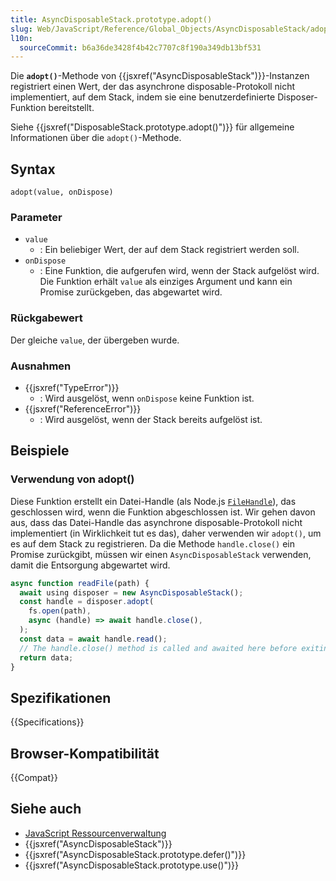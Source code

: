 ```yaml
---
title: AsyncDisposableStack.prototype.adopt()
slug: Web/JavaScript/Reference/Global_Objects/AsyncDisposableStack/adopt
l10n:
  sourceCommit: b6a36de3428f4b42c7707c8f190a349db13bf531
---
```


Die **`adopt()`**-Methode von {{jsxref("AsyncDisposableStack")}}-Instanzen registriert einen Wert, der das asynchrone disposable-Protokoll nicht implementiert, auf dem Stack, indem sie eine benutzerdefinierte Disposer-Funktion bereitstellt.

Siehe {{jsxref("DisposableStack.prototype.adopt()")}} für allgemeine Informationen über die `adopt()`-Methode.

## Syntax

```js-nolint
adopt(value, onDispose)
```

### Parameter

- `value`
  - : Ein beliebiger Wert, der auf dem Stack registriert werden soll.
- `onDispose`
  - : Eine Funktion, die aufgerufen wird, wenn der Stack aufgelöst wird. Die Funktion erhält `value` als einziges Argument und kann ein Promise zurückgeben, das abgewartet wird.

### Rückgabewert

Der gleiche `value`, der übergeben wurde.

### Ausnahmen

- {{jsxref("TypeError")}}
  - : Wird ausgelöst, wenn `onDispose` keine Funktion ist.
- {{jsxref("ReferenceError")}}
  - : Wird ausgelöst, wenn der Stack bereits aufgelöst ist.

## Beispiele

### Verwendung von adopt()

Diese Funktion erstellt ein Datei-Handle (als Node.js [`FileHandle`](https://nodejs.org/api/fs.html#class-filehandle)), das geschlossen wird, wenn die Funktion abgeschlossen ist. Wir gehen davon aus, dass das Datei-Handle das asynchrone disposable-Protokoll nicht implementiert (in Wirklichkeit tut es das), daher verwenden wir `adopt()`, um es auf dem Stack zu registrieren. Da die Methode `handle.close()` ein Promise zurückgibt, müssen wir einen `AsyncDisposableStack` verwenden, damit die Entsorgung abgewartet wird.

```js
async function readFile(path) {
  await using disposer = new AsyncDisposableStack();
  const handle = disposer.adopt(
    fs.open(path),
    async (handle) => await handle.close(),
  );
  const data = await handle.read();
  // The handle.close() method is called and awaited here before exiting
  return data;
}
```

## Spezifikationen

{{Specifications}}

## Browser-Kompatibilität

{{Compat}}

## Siehe auch

- [JavaScript Ressourcenverwaltung](/de/docs/Web/JavaScript/Guide/Resource_management)
- {{jsxref("AsyncDisposableStack")}}
- {{jsxref("AsyncDisposableStack.prototype.defer()")}}
- {{jsxref("AsyncDisposableStack.prototype.use()")}}
